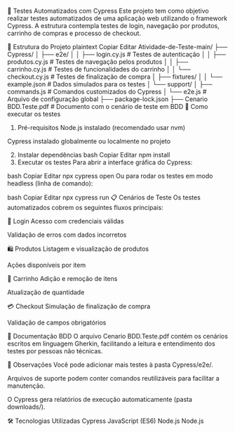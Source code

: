 🧪 Testes Automatizados com Cypress
Este projeto tem como objetivo realizar testes automatizados de uma aplicação web utilizando o framework Cypress. A estrutura contempla testes de login, navegação por produtos, carrinho de compras e processo de checkout.

📁 Estrutura do Projeto
plaintext
Copiar
Editar
Atividade-de-Teste-main/
├── Cypress/
│   ├── e2e/
│   │   ├── login.cy.js          # Testes de autenticação
│   │   ├── produtos.cy.js       # Testes de navegação pelos produtos
│   │   ├── carrinho.cy.js       # Testes de funcionalidades do carrinho
│   │   └── checkout.cy.js       # Testes de finalização de compra
│   ├── fixtures/
│   │   └── example.json         # Dados simulados para os testes
│   └── support/
│       ├── commands.js          # Comandos customizados do Cypress
│       └── e2e.js               # Arquivo de configuração global
├── package-lock.json
├── Cenario BDD.Teste.pdf        # Documento com o cenário de teste em BDD
🚀 Como executar os testes
1. Pré-requisitos
Node.js instalado (recomendado usar nvm)

Cypress instalado globalmente ou localmente no projeto

2. Instalar dependências
bash
Copiar
Editar
npm install
3. Executar os testes
Para abrir a interface gráfica do Cypress:

bash
Copiar
Editar
npx cypress open
Ou para rodar os testes em modo headless (linha de comando):

bash
Copiar
Editar
npx cypress run
📋 Cenários de Teste
Os testes automatizados cobrem os seguintes fluxos principais:

🔐 Login
Acesso com credenciais válidas

Validação de erros com dados incorretos

🛍️ Produtos
Listagem e visualização de produtos

Ações disponíveis por item

🛒 Carrinho
Adição e remoção de itens

Atualização de quantidade

💳 Checkout
Simulação de finalização de compra

Validação de campos obrigatórios

📄 Documentação BDD
O arquivo Cenario BDD.Teste.pdf contém os cenários escritos em linguagem Gherkin, facilitando a leitura e entendimento dos testes por pessoas não técnicas.

🧠 Observações
Você pode adicionar mais testes à pasta Cypress/e2e/.

Arquivos de suporte podem conter comandos reutilizáveis para facilitar a manutenção.

O Cypress gera relatórios de execução automaticamente (pasta downloads/).

🛠 Tecnologias Utilizadas
Cypress
JavaScript (ES6)
Node.js
Node.js

